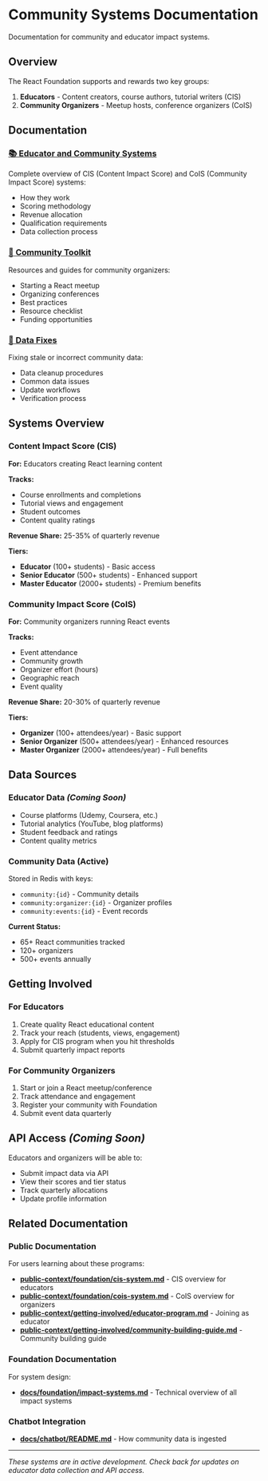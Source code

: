 # Community Systems Documentation

Documentation for community and educator impact systems.

## Overview

The React Foundation supports and rewards two key groups:

1. **Educators** - Content creators, course authors, tutorial writers (CIS)
2. **Community Organizers** - Meetup hosts, conference organizers (CoIS)

## Documentation

### [📚 Educator and Community Systems](./educator-and-community.md)
Complete overview of CIS (Content Impact Score) and CoIS (Community Impact Score) systems:
- How they work
- Scoring methodology
- Revenue allocation
- Qualification requirements
- Data collection process

### [🤝 Community Toolkit](./community-toolkit.md)
Resources and guides for community organizers:
- Starting a React meetup
- Organizing conferences
- Best practices
- Resource checklist
- Funding opportunities

### [🔧 Data Fixes](./data-fixes.md)
Fixing stale or incorrect community data:
- Data cleanup procedures
- Common data issues
- Update workflows
- Verification process

## Systems Overview

### Content Impact Score (CIS)

**For:** Educators creating React learning content

**Tracks:**
- Course enrollments and completions
- Tutorial views and engagement
- Student outcomes
- Content quality ratings

**Revenue Share:** 25-35% of quarterly revenue

**Tiers:**
- **Educator** (100+ students) - Basic access
- **Senior Educator** (500+ students) - Enhanced support
- **Master Educator** (2000+ students) - Premium benefits

### Community Impact Score (CoIS)

**For:** Community organizers running React events

**Tracks:**
- Event attendance
- Community growth
- Organizer effort (hours)
- Geographic reach
- Event quality

**Revenue Share:** 20-30% of quarterly revenue

**Tiers:**
- **Organizer** (100+ attendees/year) - Basic support
- **Senior Organizer** (500+ attendees/year) - Enhanced resources
- **Master Organizer** (2000+ attendees/year) - Full benefits

## Data Sources

### Educator Data *(Coming Soon)*
- Course platforms (Udemy, Coursera, etc.)
- Tutorial analytics (YouTube, blog platforms)
- Student feedback and ratings
- Content quality metrics

### Community Data (Active)
Stored in Redis with keys:
- `community:{id}` - Community details
- `community:organizer:{id}` - Organizer profiles
- `community:events:{id}` - Event records

**Current Status:**
- 65+ React communities tracked
- 120+ organizers
- 500+ events annually

## Getting Involved

### For Educators
1. Create quality React educational content
2. Track your reach (students, views, engagement)
3. Apply for CIS program when you hit thresholds
4. Submit quarterly impact reports

### For Community Organizers
1. Start or join a React meetup/conference
2. Track attendance and engagement
3. Register your community with Foundation
4. Submit event data quarterly

## API Access *(Coming Soon)*

Educators and organizers will be able to:
- Submit impact data via API
- View their scores and tier status
- Track quarterly allocations
- Update profile information

## Related Documentation

### Public Documentation
For users learning about these programs:
- **[public-context/foundation/cis-system.md](../../public-context/foundation/cis-system.md)** - CIS overview for educators
- **[public-context/foundation/cois-system.md](../../public-context/foundation/cois-system.md)** - CoIS overview for organizers
- **[public-context/getting-involved/educator-program.md](../../public-context/getting-involved/educator-program.md)** - Joining as educator
- **[public-context/getting-involved/community-building-guide.md](../../public-context/getting-involved/community-building-guide.md)** - Community building guide

### Foundation Documentation
For system design:
- **[docs/foundation/impact-systems.md](../foundation/impact-systems.md)** - Technical overview of all impact systems

### Chatbot Integration
- **[docs/chatbot/README.md](../chatbot/)** - How community data is ingested

---

*These systems are in active development. Check back for updates on educator data collection and API access.*
